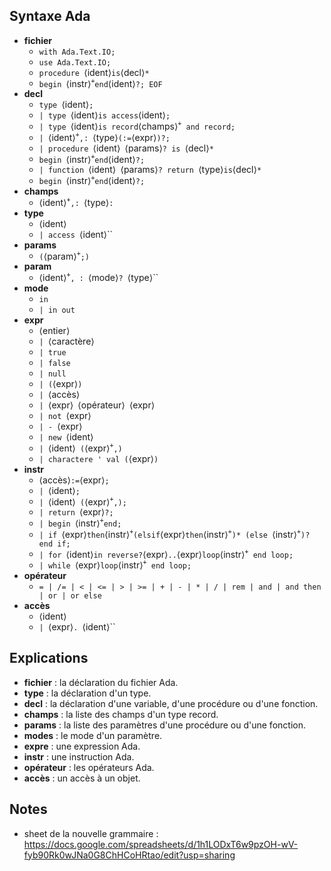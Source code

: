 ## Syntaxe Ada

* **fichier**
    * `with Ada.Text.IO;`
    * `use Ada.Text.IO;`
    * `procedure `&#x27E8;ident&#x27E9;` is `&#x27E8;decl&#x27E9;`*`
    * `begin `&#x27E8;instr&#x27E9;<sup>`+`</sup>` end `&#x27E8;ident&#x27E9;`?; EOF`
* **decl**
    * `type `&#x27E8;ident&#x27E9;`;`
    * `| type `&#x27E8;ident&#x27E9;` is access `&#x27E8;ident&#x27E9;`;`
    * `| type `&#x27E8;ident&#x27E9;` is record `&#x27E8;champs&#x27E9;<sup>`+`</sup>` and record;`
    * `| `&#x27E8;ident&#x27E9;<sup>`+`</sup>`,: `&#x27E8;type&#x27E9;` (:= `&#x27E8;expr&#x27E9;`)?;`
    * `| procedure `&#x27E8;ident&#x27E9;` `&#x27E8;params&#x27E9;`? is `&#x27E8;decl&#x27E9;`*`
    * `begin `&#x27E8;instr&#x27E9;<sup>`+`</sup>` end `&#x27E8;ident&#x27E9;`?;`
    * `| function `&#x27E8;ident&#x27E9;` `&#x27E8;params&#x27E9;`? return `&#x27E8;type&#x27E9;` is `&#x27E8;decl&#x27E9;`*`
    * `begin `&#x27E8;instr&#x27E9;<sup>`+`</sup>` end `&#x27E8;ident&#x27E9;`?;`
* **champs**
    * &#x27E8;ident&#x27E9;<sup>`+`</sup>`,: `&#x27E8;type&#x27E9;`:`
* **type**
    * &#x27E8;ident&#x27E9;
    * `| access `&#x27E8;ident&#x27E9;`` 
* **params**
    * `(`&#x27E8;param&#x27E9;<sup>`+`</sup>`;)`
* **param**    
    * &#x27E8;ident&#x27E9;<sup>`+`</sup>`, : `&#x27E8;mode&#x27E9;`? `&#x27E8;type&#x27E9;``
* **mode**
    * `in`
    * `| in out`
* **expr**
    * &#x27E8;entier&#x27E9;
    * `| `&#x27E8;caractère&#x27E9;
    * `| true`
    * `| false`
    * `| null`
    * `| (`&#x27E8;expr&#x27E9;`)`
    * `| `&#x27E8;accès&#x27E9;
    * `| `&#x27E8;expr&#x27E9;` `&#x27E8;opérateur&#x27E9;` `&#x27E8;expr&#x27E9;
    * `| not `&#x27E8;expr&#x27E9;
    * `| - `&#x27E8;expr&#x27E9;
    * `| new `&#x27E8;ident&#x27E9;
    * `| `&#x27E8;ident&#x27E9;` (`&#x27E8;expr&#x27E9;<sup>`+`</sup>`,)`
    * `| charactere ' val (`&#x27E8;expr&#x27E9;`)`
* **instr**
    * &#x27E8;accès&#x27E9;` := `&#x27E8;expr&#x27E9;`;`
    * `| `&#x27E8;ident&#x27E9;`;`
    * `| `&#x27E8;ident&#x27E9;` (`&#x27E8;expr&#x27E9;<sup>`+`</sup>`,);`
    * `| return `&#x27E8;expr&#x27E9;`?;`
    * `| begin `&#x27E8;instr&#x27E9;<sup>`+`</sup>`end;`
    * `| if `&#x27E8;expr&#x27E9;` then `&#x27E8;instr&#x27E9;<sup>`+`</sup>` (elsif `&#x27E8;expr&#x27E9;` then `&#x27E8;instr&#x27E9;<sup>`+`</sup>`)* (else `&#x27E8;instr&#x27E9;<sup>`+`</sup>`)? end if;`
    * `| for `&#x27E8;ident&#x27E9;` in reverse? `&#x27E8;expr&#x27E9;`..`&#x27E8;expr&#x27E9;` loop `&#x27E8;instr&#x27E9;<sup>`+`</sup>` end loop;`
    * `| while `&#x27E8;expr&#x27E9;` loop `&#x27E8;instr&#x27E9;<sup>`+`</sup>` end loop;`
* **opérateur**
    + `= | /= | < | <= | > | >= | + | - | * | / | rem | and | and then | or | or else`
* **accès**
    *  &#x27E8;ident&#x27E9;
    * `| `&#x27E8;expr&#x27E9;`. `&#x27E8;ident&#x27E9;``

## Explications

* **fichier** : la déclaration du fichier Ada.
* **type** : la déclaration d'un type.
* **decl** : la déclaration d'une variable, d'une procédure ou d'une fonction.
* **champs** : la liste des champs d'un type record.
* **params** : la liste des paramètres d'une procédure ou d'une fonction.
* **modes** : le mode d'un paramètre.
* **expre** : une expression Ada.
* **instr** : une instruction Ada.
* **opérateur** : les opérateurs Ada.
* **accès** : un accès à un objet.

## Notes

* sheet de la nouvelle grammaire : https://docs.google.com/spreadsheets/d/1h1LODxT6w9pzOH-wV-fyb90Rk0wJNa0G8ChHCoHRtao/edit?usp=sharing
